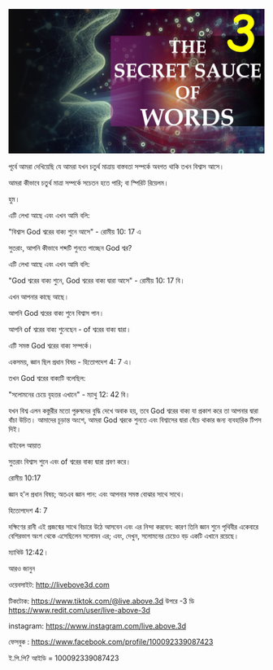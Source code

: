 ![Video cover image](../cover.jpeg "cover-photo")

পূর্বে আমরা দেখিয়েছি যে আমরা যখন চতুর্থ মাত্রায় বাস্তবতা সম্পর্কে অবগত থাকি তখন বিশ্বাস আসে।

আমরা কীভাবে চতুর্থ মাত্রা সম্পর্কে সচেতন হতে পারি; বা স্পিরিট রিয়েলম।

হুম।

এটি লেখা আছে এবং এখন আমি বলি:

"বিশ্বাস God শ্বরের বাক্য শুনে আসে" - রোমীয় 10: 17 এ

সুতরাং, আপনি কীভাবে শব্দটি শুনতে পাচ্ছেন God শ্বর?

এটি লেখা আছে এবং এখন আমি বলি:

"God শ্বরের বাক্য শুনে, God শ্বরের বাক্য দ্বারা আসে" - রোমীয় 10: 17 বি।

এখন আপনার কাছে আছে।

আপনি God শ্বরের বাক্য শুনে বিশ্বাস পান।

আপনি of শ্বরের বাক্য শুনেছেন - of শ্বরের বাক্য দ্বারা।

এটি সমস্ত God শ্বরের বাক্য সম্পর্কে।

একসময়, জ্ঞান ছিল প্রধান বিষয় - হিতোপদেশ 4: 7 এ।

তখন God শ্বরের বাক্যটি বলেছিল:

"সলোমনের চেয়ে বৃহত্তর এখানে" - ম্যাথু 12: 42 বি।

যখন বিশ্ব এলন কস্তুরীর মতো পুরুষদের বুদ্ধি দেখে অবাক হয়, তবে God শ্বরের বাক্য যা প্রকাশ করে তা আপনার দ্বারা বাঁচা উচিত। আমাদের চূড়ান্ত অংশে, আমরা God শ্বরকে শুনতে এবং বিশ্বাসের দ্বারা বেঁচে থাকার জন্য ব্যবহারিক টিপস দিই।

বাইবেল আয়াত

সুতরাং বিশ্বাস শুনে এবং of শ্বরের বাক্য দ্বারা শ্রবণ করে।

রোমীয় 10:17

জ্ঞান হ'ল প্রধান বিষয়; অতএব জ্ঞান পান: এবং আপনার সমস্ত বোঝার সাথে সাথে।

হিতোপদেশ 4: 7

দক্ষিণের রানী এই প্রজন্মের সাথে বিচারে উঠে আসবেন এবং এর নিন্দা করবেন: কারণ তিনি জ্ঞান শুনে পৃথিবীর একেবারে বেশিরভাগ অংশ থেকে এসেছিলেন সলোমন এর; এবং, দেখুন, সলোমনের চেয়েও বড় একটি এখানে রয়েছে।

ম্যাথিউ 12:42।

আরও জানুন

ওয়েবসাইট: http://livebove3d.com

টিকটোক: https://www.tiktok.com/@live.above.3d উপরে -3 ডি https://www.redit.com/user/live-above-3d

instagram: https://www.instagram.com/live.above.3d

ফেসবুক : https://www.facebook.com/profile/100092339087423

ই.পি.পি? আইডি = 100092339087423